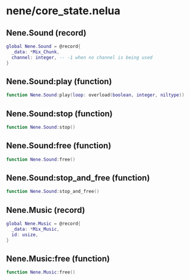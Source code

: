 # nene/core_state.nelua
## Nene.Sound (record)
```lua
global Nene.Sound = @record{
  _data: *Mix_Chunk,
  channel: integer, -- -1 when no channel is being used
}
```

## Nene.Sound:play (function)
```lua
function Nene.Sound:play(loop: overload(boolean, integer, niltype))
```

## Nene.Sound:stop (function)
```lua
function Nene.Sound:stop()
```

## Nene.Sound:free (function)
```lua
function Nene.Sound:free()
```

## Nene.Sound:stop_and_free (function)
```lua
function Nene.Sound:stop_and_free()
```

## Nene.Music (record)
```lua
global Nene.Music = @record{
  _data: *Mix_Music,
  id: usize,
}
```

## Nene.Music:free (function)
```lua
function Nene.Music:free()
```
